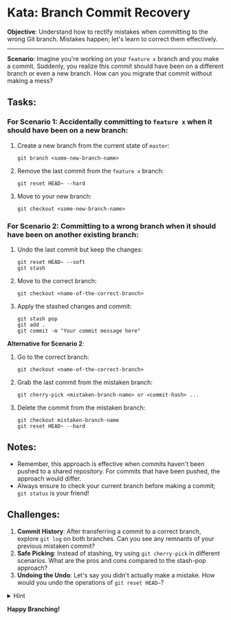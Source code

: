 # Kata: Branch Commit Recovery

**Objective**: Understand how to rectify mistakes when committing to the wrong Git branch. Mistakes happen; let's learn to correct them effectively.

---

**Scenario**: Imagine you're working on your `feature x` branch and you make a commit. Suddenly, you realize this commit should have been on a different branch or even a new branch. How can you migrate that commit without making a mess?

## Tasks:

### For Scenario 1: Accidentally committing to `feature x` when it should have been on a new branch:

1. Create a new branch from the current state of `master`:
   ```
   git branch <some-new-branch-name>
   ```
2. Remove the last commit from the `feature x` branch:
   ```
   git reset HEAD~ --hard
   ```
3. Move to your new branch:
   ```
   git checkout <some-new-branch-name>
   ```

### For Scenario 2: Committing to a wrong branch when it should have been on another existing branch:

1. Undo the last commit but keep the changes:
   ```
   git reset HEAD~ --soft
   git stash
   ```
2. Move to the correct branch:
   ```
   git checkout <name-of-the-correct-branch>
   ```
3. Apply the stashed changes and commit:
   ```
   git stash pop
   git add .
   git commit -m "Your commit message here"
   ```

**Alternative for Scenario 2**:

1. Go to the correct branch:
   ```
   git checkout <name-of-the-correct-branch>
   ```
2. Grab the last commit from the mistaken branch:
   ```
   git cherry-pick <mistaken-branch-name> or <commit-hash> ...
   ```
3. Delete the commit from the mistaken branch:
   ```
   git checkout mistaken-branch-name
   git reset HEAD~ --hard
   ```

## Notes:

- Remember, this approach is effective when commits haven't been pushed to a shared repository. For commits that have been pushed, the approach would differ.
- Always ensure to check your current branch before making a commit; `git status` is your friend!

## Challenges:

1. **Commit History**: After transferring a commit to a correct branch, explore `git log` on both branches. Can you see any remnants of your previous mistaken commit?
2. **Safe Picking**: Instead of stashing, try using `git cherry-pick` in different scenarios. What are the pros and cons compared to the stash-pop approach?
3. **Undoing the Undo**: Let's say you didn't actually make a mistake. How would you undo the operations of `git reset HEAD~`?

<details> 
  <summary>Hint</summary>
   Explore `git reflog` and git reset `HEAD@{x}`
</details>
      
**Happy Branching!**
